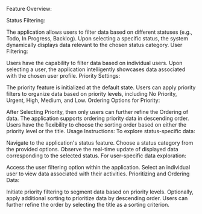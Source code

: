 Feature Overview:

Status Filtering:

The application allows users to filter data based on different statuses (e.g., Todo, In Progress, Backlog).
Upon selecting a specific status, the system dynamically displays data relevant to the chosen status category.
User Filtering:

Users have the capability to filter data based on individual users.
Upon selecting a user, the application intelligently showcases data associated with the chosen user profile.
Priority Settings:

The priority feature is initialized at the default state.
Users can apply priority filters to organize data based on priority levels, including No Priority, Urgent, High, Medium, and Low.
Ordering Options for Priority:

After Selecting Priority, then only users can further refine the Ordering of data.
The application supports ordering priority data in descending order.
Users have the flexibility to choose the sorting order based on either the priority level or the title.
Usage Instructions:
To explore status-specific data:

Navigate to the application's status feature.
Choose a status category from the provided options.
Observe the real-time update of displayed data corresponding to the selected status.
For user-specific data exploration:

Access the user filtering option within the application.
Select an individual user to view data associated with their activities.
Prioritizing and Ordering Data:

Initiate priority filtering to segment data based on priority levels.
Optionally, apply additional sorting to prioritize data by descending order.
Users can further refine the order by selecting the title as a sorting criterion.
